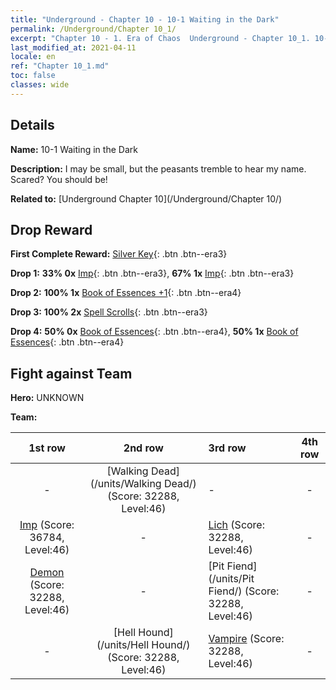 ```yaml
---
title: "Underground - Chapter 10 - 10-1 Waiting in the Dark"
permalink: /Underground/Chapter 10_1/
excerpt: "Chapter 10 - 1. Era of Chaos  Underground - Chapter 10_1. 10-1 Waiting in the Dark"
last_modified_at: 2021-04-11
locale: en
ref: "Chapter 10_1.md"
toc: false
classes: wide
---
```


## Details

 **Name:** 10-1 Waiting in the Dark

 **Description:** I may be small, but the peasants tremble to hear my name. Scared? You should be!

 **Related to:** [Underground Chapter 10](/Underground/Chapter 10/)

## Drop Reward

 **First Complete Reward:** [Silver Key](/Items/con_693/){: .btn .btn--era3}

 **Drop 1:** **33% 0x** [Imp](/Items/unt_226/){: .btn .btn--era3}, **67% 1x** [Imp](/Items/unt_226/){: .btn .btn--era3}

 **Drop 2:** **100% 1x** [Book of Essences +1](/Items/mat_46/){: .btn .btn--era4}

 **Drop 3:** **100% 2x** [Spell Scrolls](/Items/con_694/){: .btn .btn--era3}

 **Drop 4:** **50% 0x** [Book of Essences](/Items/mat_39/){: .btn .btn--era4}, **50% 1x** [Book of Essences](/Items/mat_39/){: .btn .btn--era4}


## Fight against Team
 **Hero:** UNKNOWN

 **Team:**


  | 1st row | 2nd row | 3rd row | 4th row |
  |:----:|:----:|:----|:----:|
  | - | [Walking Dead](/units/Walking Dead/) (Score: 32288, Level:46)  | - | - |
  | [Imp](/units/Imp/) (Score: 36784, Level:46)  | - | [Lich](/units/Lich/) (Score: 32288, Level:46)  | - |
  | [Demon](/units/Demon/) (Score: 32288, Level:46)  | - | [Pit Fiend](/units/Pit Fiend/) (Score: 32288, Level:46)  | - |
  | - | [Hell Hound](/units/Hell Hound/) (Score: 32288, Level:46)  | [Vampire](/units/Vampire/) (Score: 32288, Level:46)  | - |


